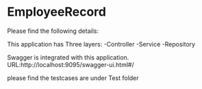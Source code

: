 # EmployeeRecord

Please find the following details:

This application has Three layers:
	    -Controller
        -Service
        -Repository

Swagger is integrated with this application.
	URL:http://localhost:9095/swagger-ui.html#/

please find the testcases are under  Test folder